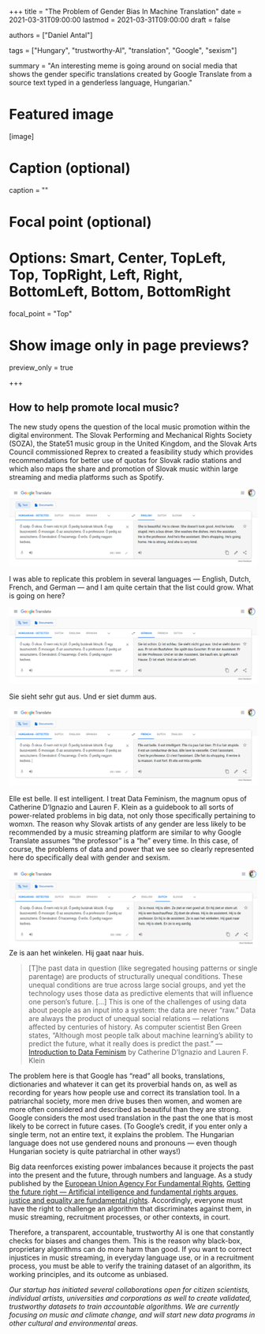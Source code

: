 +++
title = "The Problem of Gender Bias In Machine Translation"
date = 2021-03-31T09:00:00
lastmod = 2021-03-31T09:00:00
draft = false

authors = ["Daniel Antal"]

tags = ["Hungary", "trustworthy-AI", "translation", "Google", "sexism"]

summary = "An interesting meme is going around on social media that shows the gender specific translations created by Google Translate from a source text typed in a genderless language, Hungarian."

# Featured image
[image]
  # Caption (optional)
  caption = ""

  # Focal point (optional)
  # Options: Smart, Center, TopLeft, Top, TopRight, Left, Right, BottomLeft, Bottom, BottomRight
  focal_point = "Top"

  # Show image only in page previews?
  preview_only = true

+++

## How to help promote local music?
The new study opens the question of the local music promotion within the digital environment.
The Slovak Performing and Mechanical Rights Society (SOZA), the State51 music group in the United Kingdom, and the Slovak Arts Council commissioned Reprex to created a feasibility study which provides recommendations for better use of quotas for Slovak radio stations and which also maps the share and promotion of Slovak music within large streaming and media platforms such as Spotify.

![](google_translate_EN.png)

I was able to replicate this problem in several languages — English, Dutch, French, and German — and I am quite certain that the list could grow. What is going on here?

![](google_translate_DE.png)

Sie sieht sehr gut aus. Und er siet dumm aus.

![](google_translate_FR.png)

Elle est belle. Il est intelligent.
I treat Data Feminism, the magnum opus of Catherine D’Ignazio and Lauren F. Klein as a guidebook to all sorts of power-related problems in big data, not only those specifically pertaining to womxn. The reason why Slovak artists of any gender are less likely to be recommended by a music streaming platform are similar to why Google Translate assumes “the professor” is a “he” every time. In this case, of course, the problems of data and power that we see so clearly represented here do specifically deal with gender and sexism.

![](google_translate_NL.png)
Ze is aan het winkelen. Hij gaat naar huis.

> [T]he past data in question (like segregated housing patterns or single parentage) are products of structurally unequal conditions. These unequal conditions are true across large social groups, and yet the technology uses those data as predictive elements that will influence one person’s future. […] This is one of the challenges of using data about people as an input into a system: the data are never “raw.” Data are always the product of unequal social relations — relations affected by centuries of history. As computer scientist Ben Green states, “Although most people talk about machine learning’s ability to predict the future, what it really does is predict the past.” — [Introduction to Data Feminism](https://mitsap.medium.com/data-feminism-ad4263858321) by Catherine D’Ignazio and Lauren F. Klein

The problem here is that Google has “read” all books, translations, dictionaries and whatever it can get its proverbial hands on, as well as recording for years how people use and correct its translation tool. In a patriarchal society, more men drive buses then women, and women are more often considered and described as beautiful than they are strong. Google considers the most used translation in the past the one that is most likely to be correct in future cases.
(To Google’s credit, if you enter only a single term, not an entire text, it explains the problem. The Hungarian language does not use gendered nouns and pronouns — even though Hungarian society is quite patriarchal in other ways!)

Big data reenforces existing power imbalances because it projects the past into the present and the future, through numbers and language. As a study published by the [European Union Agency For Fundamental Rights](https://fra.europa.eu/), [Getting the future right — Artificial intelligence and fundamental rights argues, justice and equality are fundamental rights](https://fra.europa.eu/en/publication/2020/artificial-intelligence-and-fundamental-rights). Accordingly, everyone must have the right to challenge an algorithm that discriminates against them, in music streaming, recruitment processes, or other contexts, in court.

Therefore, a transparent, accountable, trustworthy AI is one that constantly checks for biases and changes them. This is the reason why black-box, proprietary algorithms can do more harm than good. If you want to correct injustices in music streaming, in everyday language use, or in a recruitment process, you must be able to verify the training dataset of an algorithm, its working principles, and its outcome as unbiased.

*Our startup has initiated several collaborations open for citizen scientists, individual artists, universities and corporations as well to create validated, trustworthy datasets to train accountable algorithms. We are currently focusing on music and climate change, and will start new data programs in other cultural and environmental areas.*